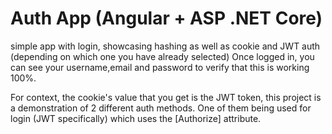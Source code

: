 # Auth App (Angular + ASP .NET Core)

simple app with login, showcasing hashing as well as
cookie and JWT auth (depending on which one you have already selected)
Once logged in, you can see your username,email and password to verify 
that this is working 100%.

For context, the cookie's value that you get is the JWT token, this project is a demonstration of 2 different auth methods. One of them being used for login (JWT specifically)
which uses the [Authorize] attribute.